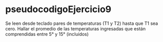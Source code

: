 # pseudocodigoEjercicio9

Se leen desde teclado pares de temperaturas (T1 y T2) hasta que T1 sea cero. Hallar el promedio de las temperaturas ingresadas que están comprendidas entre 5° y 15° (incluidos)